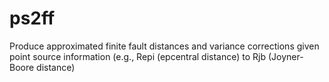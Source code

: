 # ps2ff
Produce approximated finite fault distances and variance corrections given point source information (e.g., Repi (epcentral distance) to Rjb (Joyner-Boore distance)

